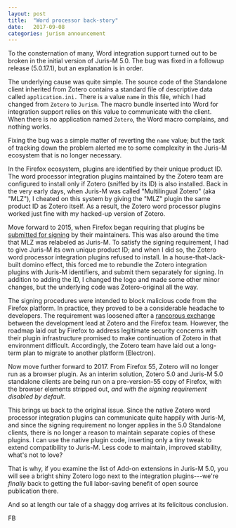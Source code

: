 ```yaml
---
layout: post
title:  "Word processor back-story"
date:   2017-09-08
categories: jurism announcement
---
```


To the consternation of many, Word integration support turned out to be
broken in the initial version of Juris-M 5.0. The bug was fixed in a
followup release (5.0.17.1), but an explanation is in order.

The underlying cause was quite simple. The source code of the
Standalone client inherited from Zotero contains a standard file of
descriptive data called `application.ini.` There is a value `name` in
this file, which I had changed from `Zotero` to `Jurism`. The macro
bundle inserted into Word for integration support relies on this value
to communicate with the client. When there is no application named
`Zotero`, the Word macro complains, and nothing works.

Fixing the bug was a simple matter of reverting the `name` value; but
the task of tracking down the problem alerted me to some complexity in
the Juris-M ecosystem that is no longer necessary.

In the Firefox ecosystem, plugins are identified by their unique
product ID. The word processor integration plugins maintained by the
Zotero team are configured to install only if Zotero (sniffed by its
ID) is also installed. Back in the very early days, when Juris-M was
called "Multilingual Zotero" (aka "MLZ"), I cheated on this system by
giving the "MLZ" plugin the same product ID as Zotero itself. As a
result, the Zotero word processor plugins worked just fine with my
hacked-up version of Zotero.

Move forward to 2015, when Firefox began requiring that plugins be
[submitted for
signing](https://blog.mozilla.org/addons/2015/02/10/extension-signing-safer-experience/)
by their maintainers. This was also around the time that MLZ was
relabeled as Juris-M. To satisfy the signing requirement, I had to give
Juris-M its own unique product ID; and when I did so, the Zotero word
processor integration plugins refused to install. In a house-that-Jack-built
domino effect, this forced me to rebundle the Zotero integration plugins
with Juris-M identifiers, and submit them separately for signing.
In addition to adding the ID, I changed the logo and made some other minor
changes, but the underlying code was Zotero-original all the way.

The signing procedures were intended to block malicious code from the
Firefox platform. In practice, they proved to be a considerable
headache to developers. The requirement was loosened after a
[rancorous
exchange](https://danstillman.com/2015/11/23/firefox-extension-scanning-is-security-theater)
between the development lead at Zotero and the Firefox team.  However,
the roadmap laid out by Firefox to address legitimate security
concerns with their plugin infrastructure promised to make
continuation of Zotero in that environment difficult. Accordingly, the
Zotero team have laid out a long-term plan to migrate to another
platform (Electron).

Now move further forward to 2017. From Firefox 55, Zotero will no
longer run as a browser plugin. As an interim solution, Zotero 5.0 and
Juris-M 5.0 standalone clients are being run on a pre-version-55 copy of
Firefox, with the browser elements stripped out, *and with the signing
requirement disabled by default*.

This brings us back to the original issue. Since the native Zotero
word processor integration plugins can communicate quite happily with
Juris-M, and since the signing requirement no longer applies in the 5.0
Standalone clients, there is no longer a reason to maintain separate
copies of these plugins. I can use the native plugin code, inserting
only a tiny tweak to extend compatibility to Juris-M. Less code to
maintain, improved stability, what's not to love?

That is why, if you examine the list of Add-on extensions in Juris-M
5.0, you will see a bright shiny Zotero logo next to the integration
plugins---we're *finally* back to getting the full labor-saving
benefit of open source publication there.

And so at length our tale of a shaggy dog arrives at its felicitous
conclusion.

FB
